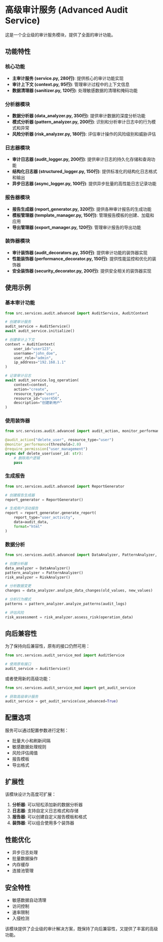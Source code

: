 # 高级审计服务 (Advanced Audit Service)

这是一个企业级的审计服务模块，提供了全面的审计功能。

## 功能特性

### 核心功能
- **主审计服务 (service.py, 280行)**: 提供核心的审计功能实现
- **审计上下文 (context.py, 95行)**: 管理审计过程中的上下文信息
- **数据清理器 (sanitizer.py, 120行)**: 处理敏感数据的清理和掩码功能

### 分析器模块
- **数据分析器 (data_analyzer.py, 350行)**: 提供审计数据的深度分析功能
- **模式分析器 (pattern_analyzer.py, 200行)**: 识别和分析审计日志中的行为模式和异常
- **风险分析器 (risk_analyzer.py, 180行)**: 评估审计操作的风险级别和威胁评估

### 日志器模块
- **审计日志器 (audit_logger.py, 200行)**: 提供审计日志的持久化存储和查询功能
- **结构化日志器 (structured_logger.py, 150行)**: 提供标准化的结构化日志格式和输出
- **异步日志器 (async_logger.py, 100行)**: 提供异步批量的高性能日志记录功能

### 报告器模块
- **报告生成器 (report_generator.py, 320行)**: 提供各种审计报告的生成功能
- **模板管理器 (template_manager.py, 150行)**: 管理报告模板的创建、加载和应用
- **导出管理器 (export_manager.py, 120行)**: 管理审计报告的导出功能

### 装饰器模块
- **审计装饰器 (audit_decorators.py, 350行)**: 提供审计功能的装饰器实现
- **性能装饰器 (performance_decorator.py, 150行)**: 提供性能监控和优化的装饰器
- **安全装饰器 (security_decorator.py, 200行)**: 提供安全相关的装饰器实现

## 使用示例

### 基本审计功能

```python
from src.services.audit.advanced import AuditService, AuditContext

# 创建审计服务
audit_service = AuditService()
await audit_service.initialize()

# 创建审计上下文
context = AuditContext(
    user_id="user123",
    username="john_doe",
    user_role="admin",
    ip_address="192.168.1.1"
)

# 记录审计日志
await audit_service.log_operation(
    context=context,
    action="create",
    resource_type="user",
    resource_id="user456",
    description="创建新用户"
)
```

### 使用装饰器

```python
from src.services.audit.advanced import audit_action, monitor_performance, require_permission

@audit_action("delete_user", resource_type="user")
@monitor_performance(threshold=2.0)
@require_permission("user_management")
async def delete_user(user_id: str):
    # 删除用户逻辑
    pass
```

### 生成报告

```python
from src.services.audit.advanced import ReportGenerator

# 创建报告生成器
report_generator = ReportGenerator()

# 生成用户活动报告
report = report_generator.generate_report(
    report_type="user_activity",
    data=audit_data,
    format="html"
)
```

### 数据分析

```python
from src.services.audit.advanced import DataAnalyzer, PatternAnalyzer, RiskAnalyzer

# 创建分析器
data_analyzer = DataAnalyzer()
pattern_analyzer = PatternAnalyzer()
risk_analyzer = RiskAnalyzer()

# 分析数据变更
changes = data_analyzer.analyze_data_changes(old_values, new_values)

# 分析行为模式
patterns = pattern_analyzer.analyze_patterns(audit_logs)

# 评估风险
risk_assessment = risk_analyzer.assess_risk(operation_data)
```

## 向后兼容性

为了保持向后兼容性，原有的接口仍然可用：

```python
from src.services.audit_service_mod import AuditService

# 使用原有接口
audit_service = AuditService()
```

或者使用新的高级功能：

```python
from src.services.audit_service_mod import get_audit_service

# 获取高级审计服务
audit_service = get_audit_service(use_advanced=True)
```

## 配置选项

服务可以通过配置参数进行定制：

- 批量大小和刷新间隔
- 敏感数据处理规则
- 风险评估阈值
- 报告模板
- 导出格式

## 扩展性

该模块设计为高度可扩展：

1. **分析器**: 可以轻松添加新的数据分析器
2. **日志器**: 支持自定义日志格式和存储
3. **报告器**: 可以创建自定义报告模板和格式
4. **装饰器**: 可以组合使用多个装饰器

## 性能优化

- 异步日志处理
- 批量数据操作
- 内存缓存
- 连接池管理

## 安全特性

- 敏感数据自动清理
- 访问控制
- 速率限制
- 入侵检测

该模块提供了企业级的审计解决方案，既保持了向后兼容性，又提供了丰富的高级功能。